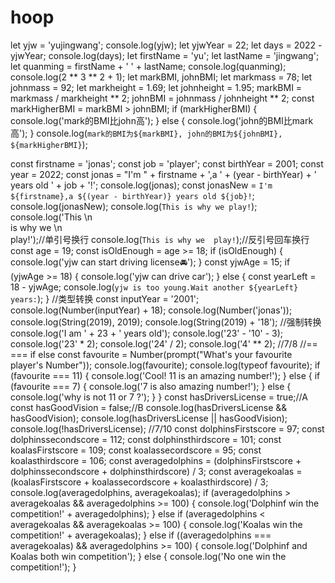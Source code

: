 # hoop
let yjw = 'yujingwang';
console.log(yjw);
let yjwYear = 22;
let days = 2022 - yjwYear;
console.log(days);
let firstName = 'yu';
let lastName = 'jingwang';
let quanming = firstName + ' ' + lastName;
console.log(quanming);
console.log(2 ** 3 ** 2 + 1);
let markBMI, johnBMI;
let markmass = 78;
let johnmass = 92;
let markheight = 1.69;
let johnheight = 1.95;
markBMI = markmass / markheight ** 2;
johnBMI = johnmass / johnheight ** 2;
const markHigherBMI = markBMI > johnBMI;
if (markHigherBMI) {
    console.log('mark的BMI比john高');
} else {
    console.log('john的BMI比mark高');
}
console.log(`mark的BMI为${markBMI}, john的BMI为${johnBMI}, ${markHigherBMI}`);

const firstname = 'jonas';
const job = 'player';
const birthYear = 2001;
const year = 2022;
const jonas = "I'm " + firstname + ',a ' + (year - birthYear) + ' years old ' + job + '!';
console.log(jonas);
const jonasNew = `I'm ${firstname},a ${(year - birthYear)} years old ${job}!`;
console.log(jonasNew);
console.log(`This is why we play!`);
console.log('This \n\
is why we \n\
play!');//单引号换行
console.log(`This
is why we 
play!`);//反引号回车换行
const age = 19;
const isOldEnough = age >= 18;
if (isOldEnough) {
    console.log('yjw can start driving license🚘');
}
const yjwAge = 15;
if (yjwAge >= 18) {
    console.log('yjw can drive car');
} else {
    const yearLeft = 18 - yjwAge;
    console.log(`yjw is too young.Wait another ${yearLeft} years:`);
}
//类型转换
const inputYear = '2001';
console.log(Number(inputYear) + 18);
console.log(Number('jonas'));
console.log(String(2019), 2019);
console.log(String(2019) + '18');
//强制转换
console.log('I am ' + 23 + ' years old');
console.log('23' - '10' - 3);
console.log('23' * 2);
console.log('24' / 2);
console.log('4' ** 2);
//7/8
//== ===  if else
const favourite = Number(prompt("What's your favourite player's Number"));
console.log(favourite);
console.log(typeof favourite);
if (favourite === 11) {
    console.log('Cool! 11 is an amazing number!');
} else {
    if (favourite === 7) {
        console.log('7 is also amazing number!');
    } else {
        console.log('why is not 11 or 7 ?');
    }
}
const hasDriversLicense = true;//A
const hasGoodVision = false;//B
console.log(hasDriversLicense && hasGoodVision);
console.log(hasDriversLicense || hasGoodVision);
console.log(!hasDriversLicense);
//7/10
const dolphinsFirstscore = 97;
const dolphinssecondscore = 112;
const dolphinsthirdscore = 101;
const koalasFirstscore = 109;
const koalassecordscore = 95;
const koalasthirdscore = 106;
const averagedolphins = (dolphinsFirstscore + dolphinssecondscore + dolphinsthirdscore) / 3;
const averagekoalas = (koalasFirstscore + koalassecordscore + koalasthirdscore) / 3;
console.log(averagedolphins, averagekoalas);
if (averagedolphins > averagekoalas && averagedolphins >= 100) {
    console.log('Dolphinf win the competition!' + averagedolphins);
} else if (averagedolphins < averagekoalas && averagekoalas >= 100) {
    console.log('Koalas win the competition!' + averagekoalas);
} else if ((averagedolphins === averagekoalas) && averagedolphins >= 100) {
    console.log('Dolphinf and Koalas both win competition');
} else {
    console.log('No one win the competition!');
}
